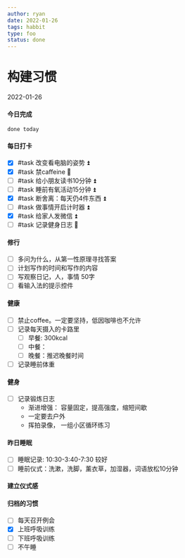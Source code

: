 ```yaml
---
author: ryan
date: 2022-01-26
tags: habbit
type: foo
status: done
---
```


# 构建习惯

2022-01-26

#### 今日完成
```tasks
done today
```

#### 每日打卡
- [x] #task 改变看电脑的姿势 ⏫
- [x] #task 禁caffeine 🔼
- [ ] #task 给小朋友读书10分钟 ⏫
- [ ] #task 睡前有氧活动15分钟 ⏫
- [x] #task 断舍离：每天仍4件东西 ⏫
- [ ] #task 做事情开启计时器 ⏫
- [x] #task 给家人发微信 ⏫
- [ ] #task 记录健身日志 🔼

#### 修行

- [ ] 多问为什么，从第一性原理寻找答案
- [ ] 计划写作的时间和写作的内容
- [ ] 写观察日记，人，事情 50字
- [ ] 看输入法的提示控件

#### 健康
- [ ] 禁止coffee。一定要坚持，低因咖啡也不允许
- [ ] 记录每天摄入的卡路里
    - [ ] 早餐:  300kcal
    - [ ] 中餐：
    - [ ] 晚餐：推迟晚餐时间

- [ ] 记录睡前体重

#### 健身
- [ ] 记录锻炼日志
	- 渐进增强： 容量固定，提高强度，缩短间歇
	- 一定要去户外
	- 挥拍录像， 一组小区循环练习

#### 昨日睡眠
- [ ] 睡眠记录: 10:30-3:40-7:30 较好
- [ ] 睡前仪式：洗漱，洗脚，薰衣草，加湿器，词语放松10分钟

#### 建立仪式感


#### 归档的习惯

- [ ] 每天召开例会
- [x] 上班呼吸训练
- [ ] 下班呼吸训练
- [ ] 不午睡